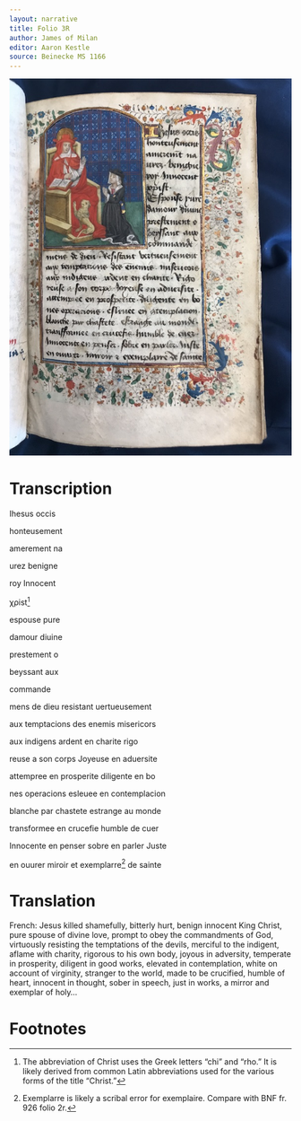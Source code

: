 ```yaml
---
layout: narrative
title: Folio 3R
author: James of Milan
editor: Aaron Kestle
source: Beinecke MS 1166
---
```


![Beinecke MS 1166 Folio 3R](https://raw.githubusercontent.com/oldfrenchtexts/L-aiguillon-d-amour-divine/master/assets/3R.jpg)

# Transcription

Ihesus occis 

honteusement 

amerement na 

urez benigne 

roy Innocent 

χρist[^1]

espouse pure 

damour diuine 

prestement o 

beyssant aux 

commande 

mens de dieu resistant uertueusement 

aux temptacions des enemis misericors 

aux indigens ardent en charite rigo 

reuse a son corps Joyeuse en aduersite 

attempree en prosperite diligente en bo 

nes operacions esleuee en contemplacion 

blanche par chastete estrange au monde 

transformee en crucefie humble de cuer 

Innocente en penser sobre en parler Juste 

en ouurer miroir et exemplarre[^2] de sainte 

# Translation

French: Jesus killed shamefully, bitterly hurt, benign innocent King Christ, pure spouse of divine love, prompt to obey the commandments of God, virtuously resisting the temptations of the devils, merciful to the indigent, aflame with charity, rigorous to his own body, joyous in adversity, temperate in prosperity, diligent in good works, elevated in contemplation, white on account of virginity, stranger to the world, made to be crucified, humble of heart, innocent in thought, sober in speech, just in works, a mirror and exemplar of holy… 

# Footnotes

[^1]: The abbreviation of Christ uses the Greek letters “chi” and “rho.” It is likely derived from common Latin abbreviations used for the various forms of the title “Christ.”

[^2]: Exemplarre is likely a scribal error for exemplaire. Compare with BNF fr. 926 folio 2r. 
